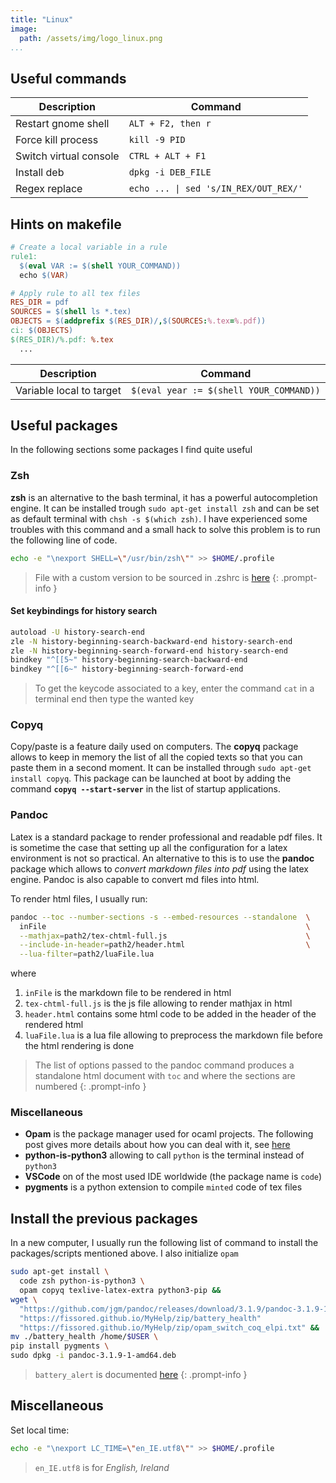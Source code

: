 ```yaml
---
title: "Linux"
image:
  path: /assets/img/logo_linux.png
...
```


## Useful commands

| Description            | Command                               |
| ---------------------- | ------------------------------------- |
| Restart gnome shell    | `ALT + F2, then r`                    |
| Force kill process     | `kill -9 PID`                         |
| Switch virtual console | `CTRL + ALT + F1`                     |
| Install deb            | `dpkg -i DEB_FILE`                    |
| Regex replace          | `echo ... \| sed 's/IN_REX/OUT_REX/'` |

## Hints on makefile

```makefile
# Create a local variable in a rule
rule1:
  $(eval VAR := $(shell YOUR_COMMAND))
  echo $(VAR)

# Apply rule to all tex files
RES_DIR = pdf
SOURCES = $(shell ls *.tex)
OBJECTS = $(addprefix $(RES_DIR)/,$(SOURCES:%.tex=%.pdf))
ci: $(OBJECTS)
$(RES_DIR)/%.pdf: %.tex
  ...
```

| Description              | Command                                |
| ------------------------ | -------------------------------------- |
| Variable local to target | `$(eval year := $(shell YOUR_COMMAND))` |

## Useful packages

In the following sections some packages I find quite useful

### Zsh

**zsh** is an alternative to the bash terminal, it has a powerful autocompletion
engine. It can be installed trough `sudo apt-get install zsh` and can be set
as default terminal with `chsh -s $(which zsh)`. I have experienced some
troubles with this command and a small hack to solve this problem is to run the
following line of code.

```bash
echo -e "\nexport SHELL=\"/usr/bin/zsh\"" >> $HOME/.profile
```

> File with a custom version to be sourced in .zshrc is [here]({{site.baseurl}}/assets/lib/myzshrc)
{: .prompt-info }

#### Set keybindings for history search
```bash
autoload -U history-search-end
zle -N history-beginning-search-backward-end history-search-end
zle -N history-beginning-search-forward-end history-search-end
bindkey "^[[5~" history-beginning-search-backward-end
bindkey "^[[6~" history-beginning-search-forward-end
```

> To get the keycode associated to a key, enter the command `cat` in a terminal 
> end then type the wanted key 


### Copyq

Copy/paste is a feature daily used on computers. The **copyq** package allows to
keep in memory the list of all the copied texts so that you can paste them in a
second moment. It can be installed through `sudo apt-get install copyq`. This
package can be launched at boot by adding the
command **`copyq --start-server`** in the list of startup applications.

### Pandoc

Latex is a standard package to render professional and readable pdf files. It is
sometime the case that setting up all the configuration for a latex environment
is not so practical. An alternative to this is to use the **pandoc** package
which allows to *convert markdown files into pdf* using the latex engine. Pandoc
is also capable to convert md files into html.

To render html files, I usually run:

```bash
pandoc --toc --number-sections -s --embed-resources --standalone  \
  inFile                                                          \
  --mathjax=path2/tex-chtml-full.js                               \
  --include-in-header=path2/header.html                           \
  --lua-filter=path2/luaFile.lua
```

where

1. `inFile` is the markdown file to be rendered in html
2. `tex-chtml-full.js` is the js file allowing to render mathjax in html
3. `header.html` contains some html code to be added in the header of the
   rendered html
4. `luaFile.lua` is a lua file allowing to preprocess the markdown file before
   the html rendering is done

> The list of options passed to the pandoc command produces a standalone html
> document with `toc` and where the sections are numbered
{: .prompt-info }

### Miscellaneous

- **Opam** is the package manager used for ocaml projects. The following post gives
  more details about how you can deal with it, see [here]({{site.baseurl}}/posts/opam)
- **python-is-python3** allowing to call `python` is the terminal instead of
  `python3`
- **VSCode** on of the most used IDE worldwide (the package name is `code`)
- **pygments** is a python extension to compile `minted` code of tex files


## Install the previous packages

In a new computer, I usually run the following list of command to install the
packages/scripts mentioned above. I also initialize `opam`

```bash
sudo apt-get install \
  code zsh python-is-python3 \
  opam copyq texlive-latex-extra python3-pip &&
wget \
  "https://github.com/jgm/pandoc/releases/download/3.1.9/pandoc-3.1.9-1-amd64.deb" \
  "https://fissored.github.io/MyHelp/zip/battery_health"
  "https://fissored.github.io/MyHelp/zip/opam_switch_coq_elpi.txt" &&
mv ./battery_health /home/$USER \
pip install pygments \
sudo dpkg -i pandoc-3.1.9-1-amd64.deb
```
> `battery_alert` is documented [here]({{site.baseurl}}/posts/scripts#battery-alert)
{: .prompt-info }

## Miscellaneous
Set local time:

```bash
echo -e "\nexport LC_TIME=\"en_IE.utf8\"" >> $HOME/.profile
```

> `en_IE.utf8` is for _English, Ireland_